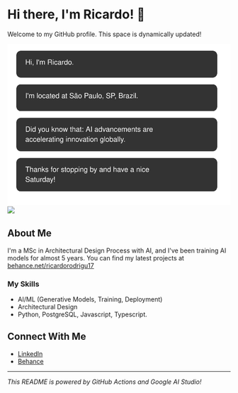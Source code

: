 # Hi there, I'm Ricardo! 👋

Welcome to my GitHub profile. This space is dynamically updated!

<!-- GENERATED_SVG_START -->
[![](https://raw.githubusercontent.com/rickkk856/rickkk856/main/rickkk856.svg)](https://www.behance.net/ricardorodrigu17)
[![](https://raw.githubusercontent.com/rickkk856/rickkk856/rickkk856.svg)](https://www.behance.net/ricardorodrigu17)
<!-- GENERATED_SVG_END -->

## About Me
I'm a MSc in Architectural Design Process with AI, and I've been training AI models for almost 5 years.
You can find my latest projects at [behance.net/ricardorodrigu17](https://www.behance.net/ricardorodrigu17)

### My Skills
- AI/ML (Generative Models, Training, Deployment)
- Architectural Design
- Python, PostgreSQL, Javascript, Typescript.

## Connect With Me
- [LinkedIn](https://linkedin.com/in/your_linkedin_profile)
- [Behance](https://www.behance.net/ricardorodrigu17)

---
*This README is powered by GitHub Actions and Google AI Studio!*
